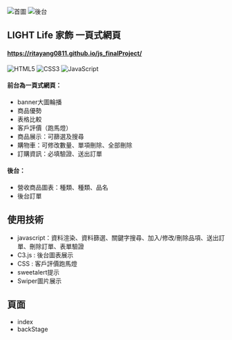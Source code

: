 ![首圖](https://storage.googleapis.com/vue-course-api.appspot.com/greensheep/1710880949083.png?GoogleAccessId=firebase-adminsdk-zzty7%40vue-course-api.iam.gserviceaccount.com&Expires=1742169600&Signature=HhG4JQyQHptDnHImXxmVtLElJnqPNCb%2BzV2zM7SBYppqYcS4JzSYxFWBKcCXhE6XVr40VkScZdAoY%2FBcTQxuWMwoMvRC2pn8ADYi8aHN%2BZlKw891lJb1V7NfKrsE1AVDfFSPpYTnJDQ2kowenKALJ7hfo2OFq1Ahp0lSo6l1maRghDhluF%2B2MRuMzVo3lScGzaaL83L7EzDt3%2BykSaOVzOY4wELz1wwAv7PQTYeO6XsjcYvb7ZsaiOWtJTq0NuSVviSMfxukBTIx2biuYDSrtVgwXQSmuz5BaqAVL0tcFq1NvwMfglz9MNm2Xh0I0PYJEksGZ2KTKsUa55j0u5ohVw%3D%3D)
![後台](https://storage.googleapis.com/vue-course-api.appspot.com/greensheep/1710882119990.png?GoogleAccessId=firebase-adminsdk-zzty7%40vue-course-api.iam.gserviceaccount.com&Expires=1742169600&Signature=YMTvNIrBH4oOm%2FM5rzzpjQXUYcKMbgamo6%2BxKZcXA7F0DfGErlAZ%2BpTFZQv59rfZJ5RJEh02EeAItidzjxI13oFuU1VQPmxUZZIWCWH5xCvbd6%2FxrEY%2BcSlo3x5FMCnoJAutIlsmB%2BMckwghDUNP8qvJrugECeDvi1yT0GbPKn42bEvaqPwr%2BnF2u%2FH83mDCEAH331fDXUG6AjM6Dx1DFwKsph5V1q1v2TO0sI9y%2FoPITSfvr4Y5RWyT1DPdRy7yfy%2FOHaV4%2B4mWqK7cdpVB%2BMCO80ZjUTzQazmB%2BVaa1S3KRyn5RT24bcT3iqBgqRVRG%2FhPeZ%2FqRCak3ZZo61SA3Q%3D%3D ) 
## LIGHT Life 家飾 一頁式網頁
#### https://ritayang0811.github.io/js_finalProject/


![HTML5](https://img.shields.io/badge/html5-%23E34F26.svg?style=for-the-badge&logo=html5&logoColor=white)
![CSS3](https://img.shields.io/badge/css3-%231572B6.svg?style=for-the-badge&logo=css3&logoColor=white)
![JavaScript](https://img.shields.io/badge/javascript-%23323330.svg?style=for-the-badge&logo=javascript&logoColor=%23F7DF1E)
#### 前台為一頁式網頁：
- banner大圖輪播
- 商品優勢
- 表格比較
- 客戶評價（跑馬燈）
- 商品展示：可篩選及搜尋
- 購物車：可修改數量、單項刪除、全部刪除
- 訂購資訊：必填驗證、送出訂單
#### 後台：
- 營收商品圖表：種類、種類、品名
- 後台訂單



## 使用技術
- javascript：資料渲染、資料篩選、關鍵字搜尋、加入/修改/刪除品項、送出訂單、刪除訂單、表單驗證
- C3.js : 後台圖表展示
- CSS : 客戶評價跑馬燈
- sweetalert提示
- Swiper圖片展示

## 頁面
- index
- backStage

